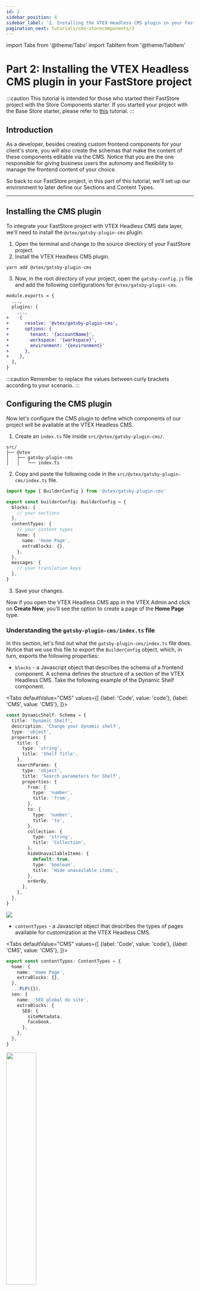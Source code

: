 ```yaml
---
id: 2
sidebar_position: 4
sidebar_label: '2. Installing the VTEX Headless CMS plugin in your FastStore project'
pagination_next: tutorials/cms-storecomponents/3
---
```


import Tabs from '@theme/Tabs'
import TabItem from '@theme/TabItem'

# Part 2: Installing the VTEX Headless CMS plugin in your FastStore project

:::caution
This tutorial is intended for those who started their FastStore project with the Store Components starter. If you started your project with the Base Store starter, please refer to [this](/tutorials/cms-overview) tutorial.
:::

## Introduction

As a developer, besides creating custom frontend components for your client's store, you will also create the schemas that make the content of these components editable via the CMS. Notice that you are the one responsible for giving business users the autonomy and flexibility to manage the frontend content of your choice.

So back to our FastStore project, in this part of this tutorial, we'll set up our environment to later define our Sections and Content Types.

---

## Installing the CMS plugin

To integrate your FastStore project with VTEX Headless CMS data layer, we'll need to install the `@vtex/gatsby-plugin-cms` plugin.

1. Open the terminal and change to the source directory of your FastStore project.
2. Install the VTEX Headless CMS plugin.

```
yarn add @vtex/gatsby-plugin-cms
```

3. Now, in the root directory of your project, open the `gatsby-config.js` file and add the following configurations for `@vtex/gatsby-plugin-cms`.

```diff {5-12} title=gatsby-config.js
module.exports = {
  ...,
  plugins: [
    ...,
+    {
+      resolve: '@vtex/gatsby-plugin-cms',
+      options: {
+        tenant: '{accountName}',
+        workspace: '{workspace}',
+        environment: '{environment}'
+      },
+    },
  ],
}
```

:::caution
Remember to replace the values between curly brackets according to your scenario.
:::

## Configuring the CMS plugin

Now let's configure the CMS plugin to define which components of our project will be available at the VTEX Headless CMS.

1. Create an `index.ts` file inside `src/@vtex/gatsby-plugin-cms/`.

```
src/
├── @vtex
│   ├── gatsby-plugin-cms
│   │   └── index.ts
```

2. Copy and paste the following code in the `src/@vtex/gatsby-plugin-cms/index.ts` file.

```ts title="/src/@vtex/gatsby-plugin-cms/index.ts"
import type { BuilderConfig } from '@vtex/gatsby-plugin-cms'

export const builderConfig: BuilderConfig = {
  blocks: {
    // your sections
  },
  contentTypes: {
    // your content types
    home: {
      name: 'Home Page',
      extraBlocks: {},
    },
  },
  messages: {
    // your translation keys
  },
}
```

3. Save your changes.

Now if you open the VTEX Headless CMS app in the VTEX Admin and click on **Create New**, you'll see the option to create a page of the **Home Page** type.

### Understanding the `gatsby-plugin-cms/index.ts` file

In this section, let's find out what the `gatsby-plugin-cms/index.ts` file does. Notice that we use this file to export the `BuilderConfig` object, which, in turn, exports the following properties:

- `blocks` - a Javascript object that describes the schema of a frontend component. A schema defines the structure of a section of the VTEX Headless CMS. Take the following example of the Dynamic Shelf component.

<Tabs
defaultValue="CMS"
values={[
{label: 'Code', value: 'code'},
{label: 'CMS', value: 'CMS'},
]}>
<TabItem value="code">

<div>

```ts title=src/@vtex/gatsby-plugin-cms/index.ts
const DynamicShelf: Schema = {
  title: 'Dynamic Shelf',
  description: 'Change your dynamic shelf',
  type: 'object',
  properties: {
    title: {
      type: 'string',
      title: 'Shelf Title',
    },
    searchParams: {
      type: 'object',
      title: 'Search parameters for Shelf',
      properties: {
        from: {
          type: 'number',
          title: 'from',
        },
        to: {
          type: 'number',
          title: 'to',
        },
        collection: {
          type: 'string',
          title: 'Collection',
        },
        hideUnavailableItems: {
          default: true,
          type: 'boolean',
          title: 'Hide unavailable items',
        },
        orderBy,
      },
    },
  },
}
```

</div>

  </TabItem>
  <TabItem value="CMS">
    <img src="https://vtexhelp.vtexassets.com/assets/docs/src/DynamicShelfSection___d6e0092372529fb9ca6c4e7150ba8f72.png"/>
  </TabItem>
</Tabs>

- `contentTypes` - a Javascript object that describes the types of pages available for customization at the VTEX Headless CMS.

<Tabs
defaultValue="CMS"
values={[
{label: 'Code', value: 'code'},
{label: 'CMS', value: 'CMS'},
]}>
<TabItem value="code">

<div>

```ts title=src/@vtex/gatsby-plugin-cms/index.ts
export const contentTypes: ContentTypes = {
  home: {
    name: 'Home Page',
    extraBlocks: {},
  },
  ...PLP({}),
  seo: {
    name: 'SEO global do site',
    extraBlocks: {
      SEO: {
        siteMetadata,
        facebook,
      },
    },
  },
}
```

</div>

  </TabItem>
  <TabItem value="CMS">
  <img src="https://vtexhelp.vtexassets.com/assets/docs/src/contenttypes___115870550123bf6088805e4452be76e1.png" width="40%" />
  </TabItem>
</Tabs>

- `messages` - an object that defines translation keys.

```ts title=src/@vtex/gatsby-plugin-cms/index.ts
  messages: {
    'admin/socialmediaTitle': 'Social Media',
    'admin/meta/socialmediaTitleFieldTitle': 'Title',
    'admin/meta/socialmediaTitleFieldDescription':
      'Appears when a link to this page is shared on social media',
    'admin/meta/socialmediaDescriptionFieldTitle': 'Description',
    'admin/meta/socialmediaDescriptionFieldDescription':
      'Appears when a link to this page is shared on social media',
    'admin/meta/socialmediaImageFieldTitle': 'Thumbnail',
    'admin/meta/socialmediaImageFieldDescription':
      'Appears when the page is shared on social media',
  },
```

Now that you have created your `src/@vtex/gatsby-plugin-cms/index.ts` file and have an overall understanding of how you'll use it, let's define our schemas, content types and messages.

---

## Related resources

- [`gatsby-cms-plugin`](https://json-schema.org/understanding-json-schema/index.html)
- [Gatsby documentation - Plugins](https://www.gatsbyjs.com/docs/how-to/plugins-and-themes/)
- [Gatsby Documentation - Shadowing](https://www.gatsbyjs.com/docs/how-to/plugins-and-themes/shadowing/)
